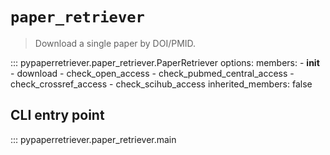# `paper_retriever`

> Download a single paper by DOI/PMID.

::: pypaperretriever.paper_retriever.PaperRetriever
    options:
      members:
        - __init__
        - download
        - check_open_access
        - check_pubmed_central_access
        - check_crossref_access
        - check_scihub_access
      inherited_members: false

## CLI entry point
::: pypaperretriever.paper_retriever.main
